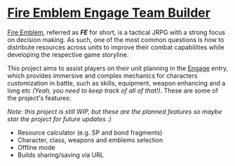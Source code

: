 # [Fire Emblem Engage Team Builder](https://julio-salas03.github.io/FE-Engage-Team-Builder/)

[Fire Emblem](https://es.wikipedia.org/wiki/Fire_Emblem), referred as _**FE**_ for short, is a tactical JRPG with a strong focus on decision making. As such, one of the most common questions is how to distribute resources across units to improve their combat capabilities while developing the respective game storyline.

This project aims to assist players on their unit planning in the [Engage](https://en.wikipedia.org/wiki/Fire_Emblem_Engage) entry, which provides immersive and complex mechanics for characters customization in battle, such as skills, equipment, weapon enhancing and a long etc _(Yeah, you need to keep track of all of that!)_. These are some of the project's features:

_Note: this project is still WIP, but these are the planned features so maybe star the project for future updates :)_

- Resource calculator (e.g. SP and bond fragments)
- Character, class, weapons and emblems selection
- Offline mode
- Builds sharing/saving via URL
